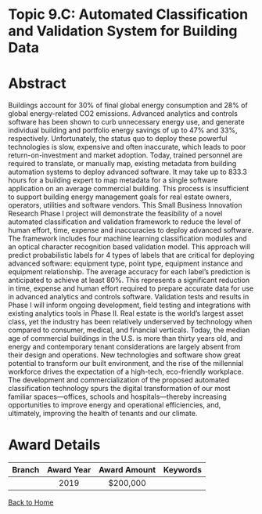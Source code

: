 
Topic 9.C: Automated Classification and Validation System for Building Data
===========================================================================

# Abstract


Buildings account for 30% of final global energy consumption and 28% of global energy-related CO2 emissions. Advanced analytics and controls software has been shown to curb unnecessary energy use, and generate individual building and portfolio energy savings of up to 47% and 33%, respectively. Unfortunately, the status quo to deploy these powerful technologies is slow, expensive and often inaccurate, which leads to poor return-on-investment and market adoption. Today, trained personnel are required to translate, or manually map, existing metadata from building automation systems to deploy advanced software. It may take up to 833.3 hours for a building expert to map metadata for a single software application on an average commercial building. This process is insufficient to support building energy management goals for real estate owners, operators, utilities and software vendors. This Small Business Innovation Research Phase I project will demonstrate the feasibility of a novel automated classification and validation framework to reduce the level of human effort, time, expense and inaccuracies to deploy advanced software. The framework includes four machine learning classification modules and an optical character recognition based validation model. This approach will predict probabilistic labels for 4 types of labels that are critical for deploying advanced software: equipment type, point type, equipment instance and equipment relationship. The average accuracy for each label’s prediction is anticipated to achieve at least 80%. This represents a significant reduction in time, expense and human effort required to prepare accurate data for use in advanced analytics and controls software. Validation tests and results in Phase I will inform ongoing development, field testing and integrations with existing analytics tools in Phase II. Real estate is the world’s largest asset class, yet the industry has been relatively underserved by technology when compared to consumer, medical, and financial verticals. Today, the median age of commercial buildings in the U.S. is more than thirty years old, and energy and contemporary tenant considerations are largely absent from their design and operations. New technologies and software show great potential to transform our built environment, and the rise of the millennial workforce drives the expectation of a high-tech, eco-friendly workplace. The development and commercialization of the proposed automated classification technology spurs the digital transformation of our most familiar spaces—offices, schools and hospitals—thereby increasing opportunities to improve energy and operational efficiencies, and, ultimately, improving the health of tenants and our climate.  

# Award Details

|Branch|Award Year|Award Amount|Keywords|
| :---: | :---: | :---: | :---: |
||2019|$200,000||
  
  


[Back to Home](https://github.com/chrischow/dod_sbir_awards#777)